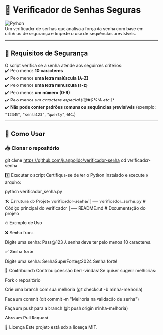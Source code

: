 # 🔐 Verificador de Senhas Seguras  

![Python](https://img.shields.io/badge/Python-3.x-blue.svg)  
Um verificador de senhas que analisa a força da senha com base em critérios de segurança e impede o uso de sequências previsíveis.  

---

## 📜 Requisitos de Segurança  
O script verifica se a senha atende aos seguintes critérios:  
✔️ Pelo menos **10 caracteres**  
✔️ Pelo menos **uma letra maiúscula (A-Z)**  
✔️ Pelo menos **uma letra minúscula (a-z)**  
✔️ Pelo menos **um número (0-9)**  
✔️ Pelo menos **um caractere especial (!@#$%^&* etc.)**  
✔️ **Não pode conter padrões comuns ou sequências previsíveis** (exemplo: `"12345"`, `"senha123"`, `"qwerty"`, etc.)  

---

## 🚀 Como Usar  
### 📥 Clonar o repositório  

git clone https://github.com/juanpolido/verificador-senha
cd verificador-senha

2️⃣ Executar o script
Certifique-se de ter o Python instalado e execute o arquivo:

python verificador_senha.py

🛠 Estrutura do Projeto
verificador-senha/
│── verificador_senha.py  # Código principal do verificador
│── README.md             # Documentação do projeto

🔥 Exemplo de Uso

❌ Senha fraca

Digite uma senha: Pass@123
A senha deve ter pelo menos 10 caracteres.

✅ Senha forte

Digite uma senha: SenhaSuperForte@2024
Senha forte!

🤝 Contribuindo
Contribuições são bem-vindas! Se quiser sugerir melhorias:

Fork o repositório

Crie uma branch com sua melhoria (git checkout -b minha-melhoria)

Faça um commit (git commit -m "Melhoria na validação de senha")

Faça um push para a branch (git push origin minha-melhoria)

Abra um Pull Request

📜 Licença
Este projeto está sob a licença MIT.

